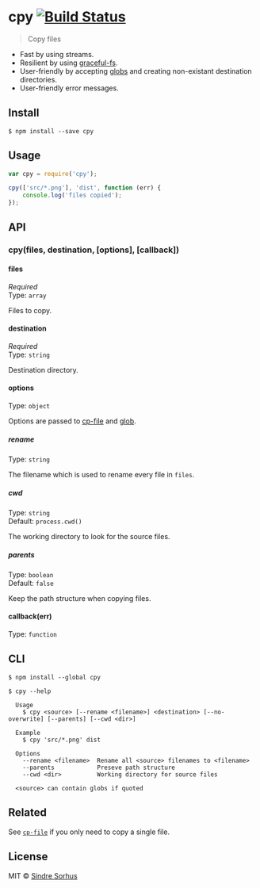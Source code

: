 # cpy [![Build Status](https://travis-ci.org/sindresorhus/cpy.svg?branch=master)](https://travis-ci.org/sindresorhus/cpy)

> Copy files

- Fast by using streams.
- Resilient by using [graceful-fs](https://github.com/isaacs/node-graceful-fs).
- User-friendly by accepting [globs](https://github.com/sindresorhus/globby#globbing-patterns) and creating non-existant destination directories.
- User-friendly error messages.


## Install

```
$ npm install --save cpy
```


## Usage

```js
var cpy = require('cpy');

cpy(['src/*.png'], 'dist', function (err) {
	console.log('files copied');
});
```


## API

### cpy(files, destination, [options], [callback])

#### files

*Required*  
Type: `array`

Files to copy.

#### destination

*Required*  
Type: `string`

Destination directory.

#### options

Type: `object`

Options are passed to [cp-file](https://github.com/sindresorhus/cp-file#options) and [glob](https://github.com/isaacs/node-glob#options).

##### rename

Type: `string`

The filename which is used to rename every file in `files`.

##### cwd

Type: `string`  
Default: `process.cwd()`

The working directory to look for the source files.

##### parents

Type: `boolean`  
Default: `false`

Keep the path structure when copying files.


#### callback(err)

Type: `function`


## CLI

```
$ npm install --global cpy
```

```
$ cpy --help

  Usage
    $ cpy <source> [--rename <filename>] <destination> [--no-overwrite] [--parents] [--cwd <dir>]

  Example
    $ cpy 'src/*.png' dist

  Options
    --rename <filename>  Rename all <source> filenames to <filename>
    --parents            Preseve path structure
    --cwd <dir>          Working directory for source files

  <source> can contain globs if quoted
```


## Related

See [`cp-file`](https://github.com/sindresorhus/cp-file) if you only need to copy a single file.


## License

MIT © [Sindre Sorhus](http://sindresorhus.com)
